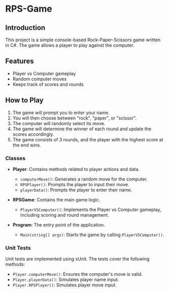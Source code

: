 # RPS-Game
## Introduction

This project is a simple console-based Rock-Paper-Scissors game written in C#. The game allows a player to play against the computer.
## Features

- Player vs Computer gameplay
- Random computer moves
- Keeps track of scores and rounds

## How to Play

1. The game will prompt you to enter your name.
2. You will then choose between "rock", "paper", or "scissor".
3. The computer will randomly select its move.
4. The game will determine the winner of each round and update the scores accordingly.
5. The game consists of 3 rounds, and the player with the highest score at the end wins.

### Classes

- **Player**: Contains methods related to player actions and data.
  - `computerMove()`: Generates a random move for the computer.
  - `RPSPlayer()`: Prompts the player to input their move.
  - `playerData()`: Prompts the player to enter their name.

- **RPSGame**: Contains the main game logic.
  - `PlayerVSComputer()`: Implements the Player vs Computer gameplay, including scoring and round management.

- **Program**: The entry point of the application.
  - `Main(string[] args)`: Starts the game by calling `PlayerVSComputer()`.

### Unit Tests

Unit tests are implemented using xUnit. The tests cover the following methods:
- `Player.computerMove()`: Ensures the computer's move is valid.
- `Player.playerData()`: Simulates player name input.
- `Player.RPSPlayer()`: Simulates player move input.